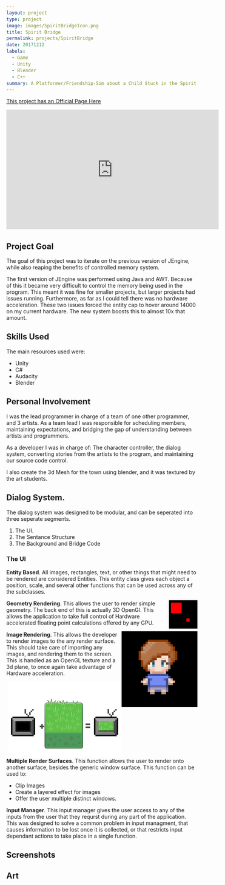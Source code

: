 ```yaml
---
layout: project
type: project
image: images/SpiritBridgeIcon.png
title: Spirit Bridge
permalink: projects/SpiritBridge
date: 20171212
labels:
  - Game
  - Unity
  - Blender
  - C++
summary: A Platformer/Friendship-Sim about a Child Stuck in the Spirit World
---
```


[This project has an Official Page Here](http://hibernationstudios.x10host.com/)

<center> <iframe width="560" height="315" src="https://www.youtube.com/embed/-0131KbrKWc?rel=0" frameborder="0" allow="autoplay; encrypted-media" allowfullscreen></iframe></center>
  
## Project Goal

The goal of this project was to iterate on the previous version of JEngine, while also reaping the benefits of controlled memory system.

The first version of JEngine was performed using Java and AWT. Because of this it became very difficult to control the memory being used in the program. This meant it was fine for smaller projects, but larger projects had issues running. Furthermore, as far as I could tell there was no hardware acceleration. 
These two issues forced the entity cap to hover around 14000 on my current hardware. The new system boosts this to almost 10x that amount. 

## Skills Used

The main resources used were:
* Unity 
* C#
* Audacity
* Blender

## Personal Involvement

I was the lead programmer in charge of a team of one other programmer, and 3 artists. As a team lead I was responsible for scheduling members, maintaining expectations, and bridging the gap of understanding between artists and programmers.

As a developer I was in charge of: The character controller, the dialog system, converting stories from the artists to the program, and maintaining our source code control. 

I also create the 3d Mesh for the town using blender, and it was textured by the art students. 

## Dialog System. 

  The dialog system was designed to be modular, and can be seperated into three seperate segments. 
  
  1. The UI.
  2. The Sentance Structure
  3. The Background and Bridge Code
  
  ### The UI
  **Entity Based**. All images, rectangles, text, or other things that might need to be rendered are considered Entities. This entity class gives each object a position, scale, and several other functions that can be used across any of the subclasses.

  <img class="" style="float:right;max-width:75px;" src="../images/jengine2/rectprim.png">

  **Geometry Rendering**. This allows the user to render simple geometry. The back end of this is actually 3D OpenGl. This allows the application to take full control of Hardware accelerated floating point calculations offered by any GPU.
  
  <img class="" style="float:right;max-width:200px;" src="../images/jengine2/spriterender.png">
  
  **Image Rendering**. This allows the developer to render images to the any render surface. This should take care of importing any images, and rendering them to the screen. This is handled as an OpenGL texture and a 3d plane, to once again take advantage of Hardware acceleration.

  
  
<img class="" style="float:right;max-width:300px;" src="../images/jengine2/multiplerendersurf.png">
  
  **Multiple Render Surfaces**. This function allows the user to render onto another surface, besides the generic window surface. This function can be used to: 
  * Clip Images
  * Create a  layered effect for images
  * Offer the user multiple distinct windows.
  
  **Input Manager**. This input manager gives the user access to any of the inputs from the user that they requrst during any part of the application. This was designed to solve a common problem in input managment, that causes information to be lost once it is collected, or that restricts input dependant actions to take place in a single function.
   
## Screenshots


## Art
